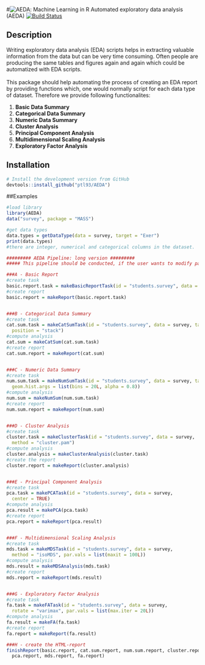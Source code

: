 #![AEDA](http://mlr-org.github.io/mlr-tutorial/img/mlrLogo_blue_141x64.png): Machine Learning in R Automated exploratory data analysis (AEDA)
[![Build Status](https://travis-ci.org/ptl93/AEDA.svg?branch=master)](https://travis-ci.org/ptl93/AEDA)
## Description

Writing exploratory data analysis (EDA) scripts helps in extracting valuable information from the data but can be very time consuming. Often people are producing the same tables and figures again and again which could be automatized with EDA scripts. <br>
<br>
This package should help automating the process of creating an EDA report by providing functions which, one would normally script for each data type of dataset. Therefore we provide following functionalites:

1. **Basic Data Summary**
2. **Categorical Data Summary**
3. **Numeric Data Summary**
4. **Cluster Analysis**
5. **Principal Component Analysis**
6. **Multidimensional Scaling Analysis**
7. **Exploratory Factor Analysis**

## Installation
```R
# Install the development version from GitHub
devtools::install_github("ptl93/AEDA")
```

##Examples

```R
#load library
library(AEDA)
data("survey", package = "MASS")

#get data types
data.types = getDataType(data = survey, target = "Exer")
print(data.types)
#there are integer, numerical and categorical columns in the dataset.

######### AEDA Pipeline: long version #########
##### This pipeline should be conducted, if the user wants to modify parameters for the analysis reports

###A - Basic Report
#create task
basic.report.task = makeBasicReportTask(id = "students.survey", data = survey, target = "Exer")
#create report
basic.report = makeReport(basic.report.task)


###B - Categorical Data Summary
#create task
cat.sum.task = makeCatSumTask(id = "students.survey", data = survey, target = "Exer",
  position = "stack")
#compute analysis
cat.sum = makeCatSum(cat.sum.task)
#create report
cat.sum.report = makeReport(cat.sum)


###C - Numeric Data Summary
#create task
num.sum.task = makeNumSumTask(id = "students.survey", data = survey, target = "Exer",
  geom.hist.args = list(bins = 20L, alpha = 0.8))
#compute analysis
num.sum = makeNumSum(num.sum.task)
#create report
num.sum.report = makeReport(num.sum)


###D - Cluster Analysis
#create task
cluster.task = makeClusterTask(id = "students.survey", data = survey,
  method = "cluster.pam")
#compute analysis
cluster.analysis = makeClusterAnalysis(cluster.task)
#create the report
cluster.report = makeReport(cluster.analysis)


###E - Principal Component Analysis
#create task
pca.task = makePCATask(id = "students.survey", data = survey,
  center = TRUE)
#compute analysis
pca.result = makePCA(pca.task)
#create report
pca.report = makeReport(pca.result)


###F - Multidimensional Scaling Analysis
#create task
mds.task = makeMDSTask(id = "students.survey", data = survey,
  method = "isoMDS", par.vals = list(maxit = 100L))
#compute analysis
mds.result = makeMDSAnalysis(mds.task)
#create report
mds.report = makeReport(mds.result)


###G - Exploratory Factor Analysis
#create task
fa.task = makeFATask(id = "students.survey", data = survey,
  rotate = "varimax", par.vals = list(max.iter = 20L))
#compute analysis
fa.result = makeFA(fa.task)
#create report
fa.report = makeReport(fa.result)

###H - create the HTML-report
finishReport(basic.report, cat.sum.report, num.sum.report, cluster.report,
  pca.report, mds.report, fa.report)
``` 
